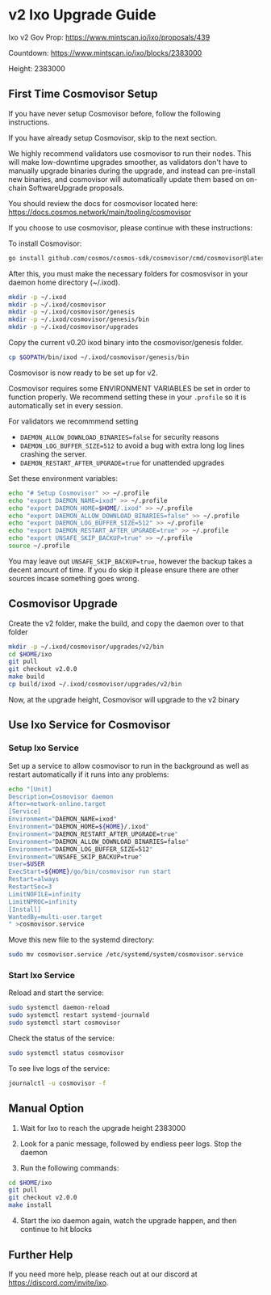 # v2 Ixo Upgrade Guide

Ixo v2 Gov Prop: <https://www.mintscan.io/ixo/proposals/439>

Countdown: <https://www.mintscan.io/ixo/blocks/2383000>

Height: 2383000

## First Time Cosmovisor Setup

If you have never setup Cosmovisor before, follow the following instructions.

If you have already setup Cosmovisor, skip to the next section.

We highly recommend validators use cosmovisor to run their nodes. This
will make low-downtime upgrades smoother, as validators don't have to
manually upgrade binaries during the upgrade, and instead can
pre-install new binaries, and cosmovisor will automatically update them
based on on-chain SoftwareUpgrade proposals.

You should review the docs for cosmovisor located here:
<https://docs.cosmos.network/main/tooling/cosmovisor>

If you choose to use cosmovisor, please continue with these
instructions:

To install Cosmovisor:

```sh
go install github.com/cosmos/cosmos-sdk/cosmovisor/cmd/cosmovisor@latest
```

After this, you must make the necessary folders for cosmosvisor in your
daemon home directory (\~/.ixod).

```sh
mkdir -p ~/.ixod
mkdir -p ~/.ixod/cosmovisor
mkdir -p ~/.ixod/cosmovisor/genesis
mkdir -p ~/.ixod/cosmovisor/genesis/bin
mkdir -p ~/.ixod/cosmovisor/upgrades
```

Copy the current v0.20 ixod binary into the
cosmovisor/genesis folder.

```sh
cp $GOPATH/bin/ixod ~/.ixod/cosmovisor/genesis/bin
```

Cosmovisor is now ready to be set up for v2.

Cosmovisor requires some ENVIRONMENT VARIABLES be set in order to
function properly. We recommend setting these in your `.profile` so it
is automatically set in every session.

For validators we recommmend setting

- `DAEMON_ALLOW_DOWNLOAD_BINARIES=false` for security reasons
- `DAEMON_LOG_BUFFER_SIZE=512` to avoid a bug with extra long log
  lines crashing the server.
- `DAEMON_RESTART_AFTER_UPGRADE=true` for unattended upgrades

Set these environment variables:

```sh
echo "# Setup Cosmovisor" >> ~/.profile
echo "export DAEMON_NAME=ixod" >> ~/.profile
echo "export DAEMON_HOME=$HOME/.ixod" >> ~/.profile
echo "export DAEMON_ALLOW_DOWNLOAD_BINARIES=false" >> ~/.profile
echo "export DAEMON_LOG_BUFFER_SIZE=512" >> ~/.profile
echo "export DAEMON_RESTART_AFTER_UPGRADE=true" >> ~/.profile
echo "export UNSAFE_SKIP_BACKUP=true" >> ~/.profile
source ~/.profile
```

You may leave out `UNSAFE_SKIP_BACKUP=true`, however the backup takes a decent amount of time. If you do skip it please ensure there are other sources incase something goes wrong.

## Cosmovisor Upgrade

Create the v2 folder, make the build, and copy the daemon over to that folder

```sh
mkdir -p ~/.ixod/cosmovisor/upgrades/v2/bin
cd $HOME/ixo
git pull
git checkout v2.0.0
make build
cp build/ixod ~/.ixod/cosmovisor/upgrades/v2/bin
```

Now, at the upgrade height, Cosmovisor will upgrade to the v2 binary

## Use Ixo Service for Cosmovisor

### Setup Ixo Service

Set up a service to allow cosmovisor to run in the background as well as restart automatically if it runs into any problems:

```sh
echo "[Unit]
Description=Cosmovisor daemon
After=network-online.target
[Service]
Environment="DAEMON_NAME=ixod"
Environment="DAEMON_HOME=${HOME}/.ixod"
Environment="DAEMON_RESTART_AFTER_UPGRADE=true"
Environment="DAEMON_ALLOW_DOWNLOAD_BINARIES=false"
Environment="DAEMON_LOG_BUFFER_SIZE=512"
Environment="UNSAFE_SKIP_BACKUP=true"
User=$USER
ExecStart=${HOME}/go/bin/cosmovisor run start
Restart=always
RestartSec=3
LimitNOFILE=infinity
LimitNPROC=infinity
[Install]
WantedBy=multi-user.target
" >cosmovisor.service
```

Move this new file to the systemd directory:

```sh
sudo mv cosmovisor.service /etc/systemd/system/cosmovisor.service
```

### Start Ixo Service

Reload and start the service:

```sh
sudo systemctl daemon-reload
sudo systemctl restart systemd-journald
sudo systemctl start cosmovisor
```

Check the status of the service:

```sh
sudo systemctl status cosmovisor
```

To see live logs of the service:

```sh
journalctl -u cosmovisor -f
```

## Manual Option

1. Wait for Ixo to reach the upgrade height 2383000

2. Look for a panic message, followed by endless peer logs. Stop the daemon

3. Run the following commands:

```sh
cd $HOME/ixo
git pull
git checkout v2.0.0
make install
```

4. Start the ixo daemon again, watch the upgrade happen, and then continue to hit blocks

## Further Help

If you need more help, please reach out at our discord at <https://discord.com/invite/ixo>.
